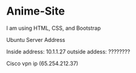 # Anime-Site

I am using HTML, CSS, and Bootstrap

Ubuntu Server Address 

Inside address: 10.1.1.27 outside addess: ????????

Cisco vpn ip (65.254.212.37)
